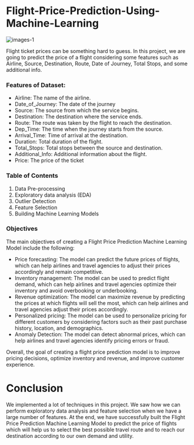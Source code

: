 # Flight-Price-Prediction-Using-Machine-Learning

![images-1](https://user-images.githubusercontent.com/128668596/228079896-52927331-a690-4e4c-9ee5-d6a2064ca1b5.jpg)

Flight ticket prices can be something hard to guess. In this project, we are going to predict the price of a flight considering some features such as Airline, Source, Destination, Route, Date of Journey, Total Stops, and some additional info.

### Features of Dataset: 
* Airline: The name of the airline. 
* Date_of_Journey: The date of the journey 
* Source: The source from which the service begins. 
* Destination: The destination where the service ends. 
* Route: The route was taken by the flight to reach the destination. 
* Dep_Time: The time when the journey starts from the source. 
* Arrival_Time: Time of arrival at the destination. 
* Duration: Total duration of the flight. 
* Total_Stops: Total stops between the source and destination. 
* Additional_Info: Additional information about the flight. 
* Price: The price of the ticket

### Table of Contents
1. Data Pre-processing
2. Exploratory data analysis (EDA)
3. Outlier Detection
4. Feature Selection
5. Building Machine Learning Models

### Objectives
The main objectives of creating a Flight Price Prediction Machine Learning Model include the following:

* Price forecasting: The model can predict the future prices of flights, which can help airlines and travel agencies to adjust their prices accordingly and remain competitive.
* Inventory management: The model can be used to predict flight demand, which can help airlines and travel agencies optimize their inventory and avoid overbooking or underbooking.
* Revenue optimization: The model can maximize revenue by predicting the prices at which flights will sell the most, which can help airlines and travel agencies adjust their prices accordingly.
* Personalized pricing: The model can be used to personalize pricing for different customers by considering factors such as their past purchase history, location, and demographics.
* Anomaly Detection: The model can detect abnormal prices, which can help airlines and travel agencies identify pricing errors or fraud.

Overall, the goal of creating a flight price prediction model is to improve pricing decisions, optimize inventory and revenue, and improve customer experience.



# Conclusion
We implemented a lot of techniques in this project. We saw how we can perform exploratory data analysis and feature selection when we have a large number of features. At the end, we have successfully built the Flight Price Prediction Machine Learning Model to predict the price of flights which will help us to select the best possible travel route and to reach our destination according to our own demand and utility.
